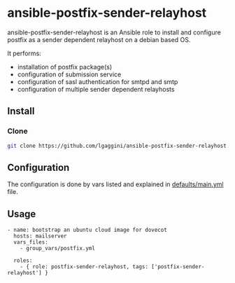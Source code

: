 # ansible-postfix-sender-relayhost

ansible-postfix-sender-relayhost is an Ansible role to install and configure postfix as a sender dependent relayhost on a debian based OS.

It performs: 

* installation of postfix package(s)
* configuration of submission service
* configuration of sasl authentication for smtpd and smtp
* configuration of multiple sender dependent relayhosts

## Install
### Clone
```bash
git clone https://github.com/lgaggini/ansible-postfix-sender-relayhost.git
```
## Configuration

The configuration is done by vars listed and explained in [defaults/main.yml](https://github.com/lgaggini/ansible-postfix-sender-relayhost/blob/master/defaults/main.yml) file.

## Usage

```
- name: bootstrap an ubuntu cloud image for dovecot
  hosts: mailserver
  vars_files:
    - group_vars/postfix.yml

  roles:
    - { role: postfix-sender-relayhost, tags: ['postfix-sender-relayhost'] }
```
